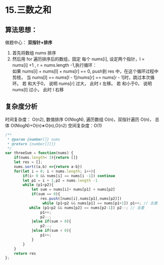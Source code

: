 # 15.三数之和
## 算法思想：  
做题中心： **双指针+排序**  
1. 首先将数组 nums 排序
2. 然后用 for 遍历排序后的数组，固定 每个 nums[i], 设定两个指针，l = nums[i] +1 , r = nums.length -1,执行循环：   
 如果 nums[i] + nums[l] + nums[r] == 0, push到 res 中，在这个循环过程中剪枝， 当 nums[l] == nums[l - 1]/nums[r] == nums[r - 1]时，跳过本次循环。
 若 和大于0， 说明 nums[r] 过大， 此时 r 左移。
 若 和小于0， 说明 nums[l] 过小， 此时 l 右移
## **复杂度分析**
时间复杂度： O(n2), 数值排序 O(NlogN), 遍历数组 O(n)，双指针遍历 O(n)， 总体 O(NlogN)+O(n)∗O(n),O(n2)
空间复杂度：O(1) 
```javascript
/**
 * @param {number[]} nums
 * @return {number[][]}
 */
var threeSum = function(nums) {
    if(nums.length< 3){return []}
    let res = [];
    nums.sort((a,b) =>{return a-b})
    for(let i = 0; i < nums.length; i++){
        if(i> 0 && nums[i] == nums[i -1]) continue
        let p1 = i + 1,p2 = nums.length -1
        while (p1<p2){
            let sum = nums[i]+ nums[p1] + nums[p2]
            if(sum == 0){
                res.push([nums[i],nums[p1],nums[p2]])
                 while (p1<p2 && nums[p1] == nums[p1+1]) p1++; // 去重
           while (p1<p2 && nums[p2] == nums[p2-1]) p2--; // 去重
                p1++;
                p2--;
            }else if(sum > 0){
                p2--;
            }else if(sum < 0){
                p1++;
            }
        }
    }
    return res
};
```